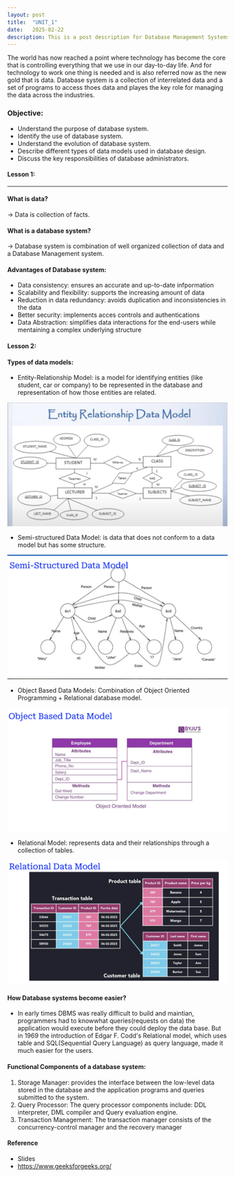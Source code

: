 ```yaml
---
layout: post
title:  "UNIT_1"
date:   2025-02-22
description: This is a post description for Database Management Systems. Here we will learn, understand and identify the advantages and applications of the modern database systems in our evolving technical world.
---
```


<p class="intro"><span class="dropcap">T</span>he world has now reached a point where technology has become the core that is controlling everything that we use in our day-to-day life. And for technology to work one thing is needed and is also referred now as the new gold that is data. Database system is a collection of interrelated data and a set of programs to access thoes data and playes the key role for managing the data across the industries.</p>

### Objective:
- Understand the purpose of database system.
- Identify the use of database system.
- Understand the evolution of database system.
- Describe different types of data models used in
  database design.
- Discuss the key responsibilities of database
  administrators. 


#### Lesson 1:

-----------------------------------------------------

#### What is data?
-> Data is collection of facts.

#### What is a database system?
-> Database system is combination of well organized collection of data and a Database Management system.

#### Advantages of Database system:
- Data consistency: ensures an accurate and up-to-date infpormation
- Scalability and flexibility: supports the increasing amount of data
- Reduction in data redundancy: avoids duplication and inconsistencies in the data
- Better security: implements acces controls and authentications
- Data Abstraction: simplifies data interactions for the end-users while mentaining a complex underlying structure 


#### Lesson 2:

#### Types of data models:
- Entity-Relationship Model: is a model for identifying entities (like student, car or company) to be represented in the database and representation of how those entities are related.

![ERDM](</assets/img/ERM pic.png>)

- Semi-structured Data Model: is data that does not conform to a data model but has some structure.

![Ssdm](/assets/img/SsDM.png)

- Object Based Data Models: Combination of Object Oriented Programming + Relational database model.

![OBDM](/assets/img/OBDM.png)

- Relational Model: represents data and their relationships through a collection of tables.

![RDM](/assets/img/RDM.png)

#### How Database systems become easier?
- In early times DBMS was really difficult to build and maintian, programmers had to knowwhat queries(requests on
data) the application would execute before they could deploy the data base. But in 1969 the introduction of Edgar F. Codd's Relational model, which uses table and SQL(Sequential Query Language) as query language, made it much easier for the users.

#### Functional Components of a database system:
1. Storage Manager: provides the interface between the
low-level data stored in the database and the
application programs and queries submitted to the
system.
2. Query Processor: The query processor components
include: DDL interpreter, DML compiler and Query
evaluation engine.
3. Transaction Management: The transaction manager
consists of the concurrency-control manager and the
recovery manager

#### Reference
- Slides
- https://www.geeksforgeeks.org/